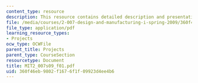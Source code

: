 ```yaml
---
content_type: resource
description: This resource contains detailed description and presentation.
file: /media/courses/2-007-design-and-manufacturing-i-spring-2009/360f46eb9802f1676f1f09923d4ee4b6_MIT2_007s09_f01.pdf
file_type: application/pdf
learning_resource_types:
- Projects
ocw_type: OCWFile
parent_title: Projects
parent_type: CourseSection
resourcetype: Document
title: MIT2_007s09_f01.pdf
uid: 360f46eb-9802-f167-6f1f-09923d4ee4b6
---
```

